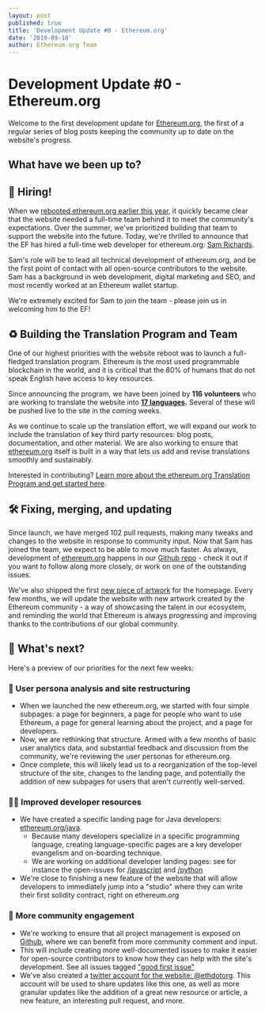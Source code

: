 ```yaml
---
layout: post
published: true
title: 'Development Update #0 - Ethereum.org'
date: '2019-09-18'
author: Ethereum.org Team
---
```



# Development Update #0 - Ethereum.org

Welcome to the first development update for [Ethereum.org](http://ethereum.org), the first of a regular series of blog posts keeping the community up to date on the website's progress. 

## What have we been up to?

## 👋 **Hiring!**

When we [rebooted ethereum.org earlier this year](https://blog.ethereum.org/2019/04/30/beginning-a-new-ethereum-org/), it quickly became clear that the website needed a full-time team behind it to meet the community's expectations. Over the summer, we've prioritized building that team to support the website into the future. Today, we're thrilled to announce that the EF has hired a full-time web developer for ethereum.org: [Sam Richards](https://github.com/samajammin).

Sam's role will be to lead all technical development of ethereum.org, and be the first point of contact with all open-source contributors to the website. Sam has a background in web development, digital marketing and SEO, and most recently worked at an Ethereum wallet startup.

We're extremely excited for Sam to join the team - please join us in welcoming him to the EF!

## ♻️ Building the Translation Program and Team

One of our highest priorities with the website reboot was to launch a full-fledged translation program. Ethereum is the most used programmable blockchain in the world, and it is critical that the 80% of humans that do not speak English have access to key resources. 

Since announcing the program, we have been joined by **116 volunteers** who are working to translate the website into **[17 languages](https://crowdin.com/project/ethereumfoundation).** Several of these will be pushed live to the site in the coming weeks.

As we continue to scale up the translation effort, we will expand our work to include the translation of key third party resources: blog posts, documentation, and other material. We are also working to ensure that [ethereum.org](http://ethereum.org) itself is built in a way that lets us add and revise translations smoothly and sustainably. 

Interested in contributing? [Learn more about the ethereum.org Translation Program and get started here](http://ethereum.org/languages/).

## 🛠 Fixing, merging, and updating

Since launch, we have merged 102 pull requests, making many tweaks and changes to the website in response to community input. Now that Sam has joined the team, we expect to be able to move much faster. As always, development of [ethereum.org](http://ethereum.org) happens in our [Github repo](https://github.com/ethereum/ethereum-org-website) - check it out if you want to follow along more closely, or work on one of the outstanding issues.

We've also shipped the first [new piece of artwork](https://hackernoon.com/rethinking-the-identity-of-ethereumorg-l718w347l) for the homepage. Every few months, we will update the website with new artwork created by the Ethereum community - a way of showcasing the talent in our ecosystem, and reminding the world that Ethereum is always progressing and improving thanks to the contributions of our global community. 

 

## 🎯 What's next?

Here's a preview of our priorities for the next few weeks:

### 🤔 User persona analysis and site restructuring

- When we launched the new ethereum.org, we started with four simple subpages: a page for beginners, a page for people who want to use Ethereum, a page for general learning about the project, and a page for developers.
- Now, we are rethinking that structure. Armed with a few months of basic user analytics data, and substantial feedback and discussion from the community, we're reviewing the user personas for ethereum.org.
- Once complete, this will likely lead us to a reorganization of the top-level structure of the site, changes to the landing page, and potentially the addition of new subpages for users that aren't currently well-served.

### 👩‍💻 Improved developer resources

- We have created a specific landing page for Java developers: [ethereum.org/java](http://ethereum.org/java).
    - Because many developers specialize in a specific programming language, creating language-specific pages are a key developer evangelism and on-boarding technique. 
    - We are working on additional developer landing pages: see for instance the open-issues for [/javascript](https://github.com/ethereum/ethereum-org-website/issues/224) and [/python](https://github.com/ethereum/ethereum-org-website/issues/223)
- We're close to finishing a new feature of the website that will allow developers to immediately jump into a "studio" where they can write their first solidity contract, right on ethereum.org

### 🦄 More community engagement

- We're working to ensure that all project management is exposed on [Github](https://github.com/ethereum/ethereum-org-website), where we can benefit from more community comment and input.
- This will include creating more well-documented issues to make it easier for open-source contributors to know how they can help with the site's development. See all issues tagged ["good first issue"](https://github.com/ethereum/ethereum-org-website/issues?q=is%3Aissue+is%3Aopen+label%3A%22good+first+issue%22)
- We've also created a [twitter account for the website: @ethdotorg](https://twitter.com/ethdotorg). This account will be used to share updates like this one, as well as more granular updates like the addition of a great new resource or article, a new feature, an interesting pull request, and more.
